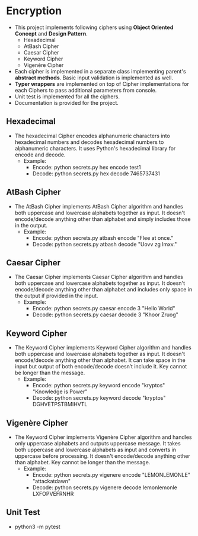 # Encryption
* This project implements following ciphers using **Object Oriented Concept** and **Design Pattern**.
  * Hexadecimal
  * AtBash Cipher
  * Caesar Cipher
  * Keyword Cipher
  * Vigenère Cipher
* Each cipher is implemented in a separate class implementing parent's **abstract methods**. Basic input validation is implemented as well.
* **Typer wrappers** are implemented on top of Cipher implementations for each Ciphers to pass additional parameters from console.
* Unit test is implemented for all the ciphers.
* Documentation is provided for the project.

## **Hexadecimal**
* The hexadecimal Cipher encodes alphanumeric characters into hexadecimal numbers and decodes hexadecimal numbers to alphanumeric characters. It uses Python's hexadecimal library for encode and decode.
  * Example:
    * Encode: python secrets.py hex encode test1
    * Decode: python secrets.py hex decode 7465737431

## **AtBash Cipher**
* The AtBash Cipher implements AtBash Cipher algorithm and handles both uppercase and lowercase alphabets together as input. It doesn't encode/decode anything other than alphabet and simply includes those in the output.
  * Example:
    * Encode: python secrets.py atbash encode "Flee at once."
    * Decode: python secrets.py atbash decode "Uovv zg lmxv."

## **Caesar Cipher**
* The Caesar Cipher implements Caesar Cipher algorithm and handles both uppercase and lowercase alphabets together as input. It doesn't encode/decode anything other than alphabet and includes only space in the output if provided in the input.
  * Example:
    * Encode: python secrets.py caesar encode 3 "Hello World"
    * Decode: python secrets.py caesar decode 3 "Khoor Zruog"

## **Keyword Cipher**
* The Keyword Cipher implements Keyword Cipher algorithm and handles both uppercase and lowercase alphabets together as input. It doesn't encode/decode anything other than alphabet. It can take space in the input but output of both encode/decode doesn’t include it. Key cannot be longer than the message.
  * Example:
    * Encode: python secrets.py keyword encode "kryptos" "Knowledge is Power"
    * Decode: python secrets.py keyword decode "kryptos" DGHVETPSTBMIHVTL

## **Vigenère Cipher**
* The Keyword Cipher implements Vigenère Cipher algorithm and handles only uppercase alphabets and outputs uppercase message. It takes both uppercase and lowercase alphabets as input and converts in uppercase before processing. It doesn't encode/decode anything other than alphabet. Key cannot be longer than the message.
  * Example:
    * Encode: python secrets.py vigenere encode "LEMONLEMONLE" "attackatdawn"
    * Decode: python secrets.py vigenere decode lemonlemonle LXFOPVEFRNHR

## **Unit Test**
* python3 -m pytest
